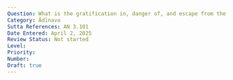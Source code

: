 ```yaml
---
Question: What is the gratification in, danger of, and escape from the world?
Category: Ādīnava
Sutta References: AN 3.101
Date Entered: April 2, 2025
Review Status: Not started
Level: 
Priority: 
Number: 
Draft: true
---
```

